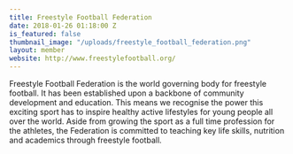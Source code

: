 ```yaml
---
title: Freestyle Football Federation
date: 2018-01-26 01:18:00 Z
is_featured: false
thumbnail_image: "/uploads/freestyle_football_federation.png"
layout: member
website: http://www.freestylefootball.org/
---
```


Freestyle Football Federation is the world governing body for freestyle football. It has been established upon a backbone of community development and education. This means we recognise the power this exciting sport has to inspire healthy active lifestyles for young people all over the world. Aside from growing the sport as a full time profession for the athletes, the Federation is committed to teaching key life skills, nutrition and academics through freestyle football.